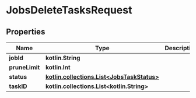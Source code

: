 
# JobsDeleteTasksRequest

## Properties
| Name | Type | Description | Notes |
| ------------ | ------------- | ------------- | ------------- |
| **jobId** | **kotlin.String** |  |  [optional] |
| **pruneLimit** | **kotlin.Int** |  |  [optional] |
| **status** | [**kotlin.collections.List&lt;JobsTaskStatus&gt;**](JobsTaskStatus.md) |  |  [optional] |
| **taskID** | **kotlin.collections.List&lt;kotlin.String&gt;** |  |  [optional] |
